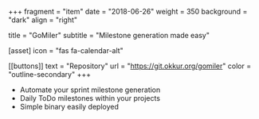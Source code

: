 +++
fragment = "item"
date = "2018-06-26"
weight = 350
background = "dark"
align = "right"

title = "GoMiler"
subtitle = "Milestone generation made easy"

[asset]
  icon = "fas fa-calendar-alt"

[[buttons]]
  text = "Repository"
  url = "https://git.okkur.org/gomiler"
  color = "outline-secondary"
+++

* Automate your sprint milestone generation
* Daily ToDo milestones within your projects
* Simple binary easily deployed
